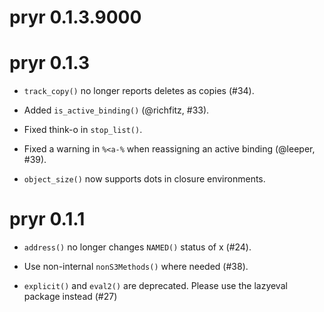 
# pryr 0.1.3.9000


# pryr 0.1.3

* `track_copy()` no longer reports deletes as copies (#34).

* Added `is_active_binding()` (@richfitz, #33).

* Fixed think-o in `stop_list()`.

* Fixed a warning in `%<a-%` when reassigning an active binding (@leeper, #39).

* `object_size()` now supports dots in closure environments.


# pryr 0.1.1

* `address()` no longer changes `NAMED()` status of x (#24).

* Use non-internal `nonS3Methods()` where needed (#38).

* `explicit()` and `eval2()` are deprecated. Please use the lazyeval
  package instead (#27)

